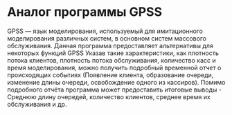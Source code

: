 # Аналог программы GPSS
GPSS — язык моделирования, используемый для имитационного моделирования различных систем, в основном систем массового обслуживания.
Данная программа предоставляет альтернативы для некоторых функций GPSS
Указав такие характеристики, как плотность потока клиентов, плотность потока обслуживания, количество касс и время моделирования, можно получить подробный временной отчет о происходящих событиях (Появление клиента, образование очереди, изменение длины очереди, освобождение одного из кассиров).
Помимо подробного отчёта программа может предоставить итоговые выводы - Среднюю длину очередей, количество клиентов, среднее время их обслуживания и др.
